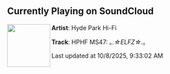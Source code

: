 ## Currently Playing on SoundCloud

[<img align="left" width="100" src="https://i1.sndcdn.com/artworks-a3uyA3Eh7nDIJzZy-shW6nQ-t500x500.jpg">](https://soundcloud.com/hydeparkhifi/hphf-ms47-elfz)

**Artist**: Hyde Park Hi-Fi 

**Track**: HPHF MS47: ｡*.☆ELFZ☆.*｡

Last updated at 10/8/2025, 9:33:02 AM
